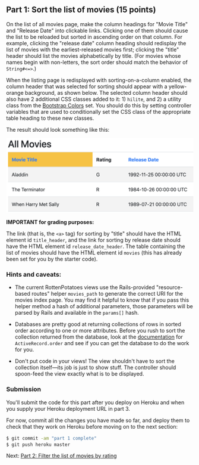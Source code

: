 ## Part 1: Sort the list of movies (15 points)

On the list of all movies page, make the column headings for "Movie Title" and "Release Date" into clickable links. Clicking one of them should cause the list to be reloaded but sorted in ascending order on that column. For example, clicking the "release date" column heading should redisplay the list of movies with the earliest-released movies first; clicking the "title" header should list the movies alphabetically by title. (For movies whose names begin with non-letters, the sort order should match the behavior of `String#<=>`.)

When the listing page is redisplayed with sorting-on-a-column enabled, the column header that was selected for sorting should appear with a yellow-orange background, as shown below. The selected column header should also have 2 additional CSS classes added to it: 1) `hilite`, and 2) a utility class from the [Bootstrap Colors](https://getbootstrap.com/docs/4.5/utilities/colors/) set. You should do this by setting controller variables that are used to conditionally set the CSS class of the appropriate table heading to these new classes.

The result should look something like this:

![Screeing showing the "Movie Title" column selected with a yellow background.](../table-header-screenshot.png)

**IMPORTANT for grading purposes:**

The link (that is, the `<a>` tag) for sorting by "title" should have the HTML element id `title_header`, and the link for sorting by release date should have the HTML element id `release_date_header`.  The table containing the list of movies should have the HTML element id `movies` (this has already been set for you by the starter code).

### Hints and caveats:

* The current RottenPotatoes views use the Rails-provided "resource-based routes" helper `movies_path` to generate the correct URI for the movies index page. You may find it helpful to know that if you pass this helper method a hash of additional parameters, those parameters will be parsed by Rails and available in the `params[]` hash.

* Databases are pretty good at returning collections of rows in sorted order according to one or more attributes. Before you rush to sort the collection returned from the database, look at the [documentation](http://api.rubyonrails.org/v4.2.11/) for `ActiveRecord.order` and see if you can get the database to do the work for you.

* Don't put code in your views! The view shouldn't have to sort the collection itself—its job is just to show stuff. The controller should spoon-feed the view exactly what is to be displayed.

### Submission

You'll submit the code for this part after you deploy on Heroku and when you supply your Heroku deployment URL in part 3.

For now, commit all the changes you have made so far, and deploy them to check that they work on Heroku before moving on to the next section:

```sh
$ git commit -am "part 1 complete"
$ git push heroku master
```

Next: [Part 2: Filter the list of movies by rating](part_2.md)
